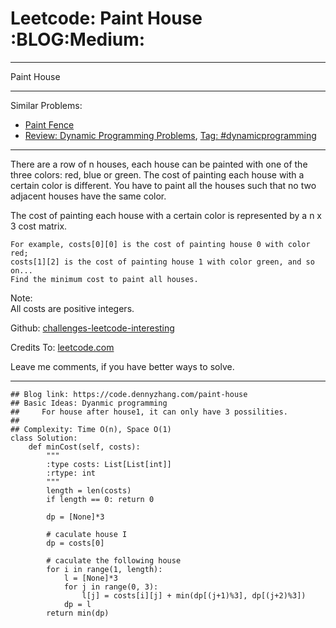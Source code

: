 # Leetcode: Paint House     :BLOG:Medium:


---

Paint House  

---

Similar Problems:  
-   [Paint Fence](https://code.dennyzhang.com/paint-fence)
-   [Review: Dynamic Programming Problems](https://code.dennyzhang.com/review-dynamicprogramming), [Tag: #dynamicprogramming](https://code.dennyzhang.com/tag/dynamicprogramming)

---

There are a row of n houses, each house can be painted with one of the three colors: red, blue or green. The cost of painting each house with a certain color is different. You have to paint all the houses such that no two adjacent houses have the same color.  

The cost of painting each house with a certain color is represented by a n x 3 cost matrix.  

    For example, costs[0][0] is the cost of painting house 0 with color red; 
    costs[1][2] is the cost of painting house 1 with color green, and so on...
    Find the minimum cost to paint all houses.

Note:  
All costs are positive integers.  

Github: [challenges-leetcode-interesting](https://github.com/DennyZhang/challenges-leetcode-interesting/tree/master/paint-house)  

Credits To: [leetcode.com](https://leetcode.com/problems/paint-house/description/)  

Leave me comments, if you have better ways to solve.  

---

    ## Blog link: https://code.dennyzhang.com/paint-house
    ## Basic Ideas: Dyanmic programming
    ##     For house after house1, it can only have 3 possilities.
    ##
    ## Complexity: Time O(n), Space O(1)
    class Solution:
        def minCost(self, costs):
            """
            :type costs: List[List[int]]
            :rtype: int
            """
            length = len(costs)
            if length == 0: return 0
    
            dp = [None]*3
    
            # caculate house I
            dp = costs[0]
    
            # caculate the following house
            for i in range(1, length):
                l = [None]*3
                for j in range(0, 3):
                    l[j] = costs[i][j] + min(dp[(j+1)%3], dp[(j+2)%3])
                dp = l
            return min(dp)